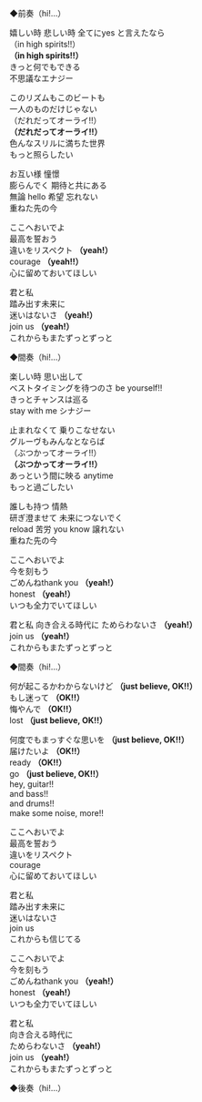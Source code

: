 ◆前奏（hi!…）

嬉しい時 悲しい時 全てにyes と言えたなら  
（in high spirits!!）  
**（in high spirits!!）**  
きっと何でもできる  
不思議なエナジー  

このリズムもこのビートも  
一人のものだけじゃない  
（だれだってオーライ!!）  
**（だれだってオーライ!!）**  
色んなスリルに満ちた世界  
もっと照らしたい

お互い様 憧憬  
膨らんでく 期待と共にある  
無論 hello 希望 忘れない  
重ねた先の今  

ここへおいでよ  
最高を誓おう  
違いをリスペクト **（yeah!）**  
courage **（yeah!!）**  
心に留めておいてほしい  

君と私  
踏み出す未来に  
迷いはないさ **（yeah!）**  
join us **（yeah!）**  
これからもまたずっとずっと

◆間奏（hi!…）

楽しい時 思い出して  
ベストタイミングを待つのさ be yourself!!  
きっとチャンスは巡る  
stay with me シナジー  

止まれなくて 乗りこなせない  
グルーヴもみんなとならば  
（ぶつかってオーライ!!）  
**（ぶつかってオーライ!!）**  
あっという間に映る anytime  
もっと過ごしたい

誰しも持つ 情熱  
研ぎ澄ませて 未来につないでく  
reload 苦労 you know 譲れない  
重ねた先の今

ここへおいでよ  
今を刻もう  
ごめんねthank you **（yeah!）**  
honest **（yeah!）**  
いつも全力でいてほしい

君と私
向き合える時代に
ためらわないさ **（yeah!）**  
join us **（yeah!）**  
これからもまたずっとずっと

◆間奏（hi!…）

何が起こるかわからないけど **（just believe, OK!!）**  
もし迷って **（OK!!）**  
悔やんで **（OK!!）**  
lost **（just believe, OK!!）**  

何度でもまっすぐな思いを **（just believe, OK!!）**  
届けたいよ **（OK!!）**  
ready **（OK!!）**  
go **（just believe, OK!!）**  
hey, guitar!!  
and bass!!  
and drums!!  
make some noise, more!!

ここへおいでよ  
最高を誓おう  
違いをリスペクト  
courage  
心に留めておいてほしい  

君と私  
踏み出す未来に  
迷いはないさ  
join us  
これからも信じてる

ここへおいでよ  
今を刻もう  
ごめんねthank you **（yeah!）**  
honest **（yeah!）**  
いつも全力でいてほしい

君と私  
向き合える時代に  
ためらわないさ **（yeah!）**  
join us **（yeah!）**  
これからもまたずっとずっと

◆後奏（hi!…）
